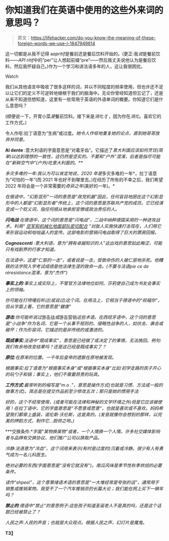 # 你知道我们在英语中使用的这些外来词的意思吗？

> 原文：<https://lifehacker.com/do-you-know-the-meaning-of-these-foreign-words-we-use-i-1847949814>

这一切都是从我不记得 a*apritif*是餐前还是餐后饮料开始的。(更正:我*说*是餐前饮料——*API ritif*中的“per”让人想起前缀“pre”——然后我丈夫说他认为是餐后饮料，然后我怀疑自己。)作为一个学习和讲法语多年的人，这让我很困扰。

Watch

我们从其他语言中吸收了很多这样的词，并以不同程度的频率使用，但也许还不足以让它们的定义不可逆转地植根于我们的脑海中。无论你曾经知道但忘记了，还是从来不知道但想知道，这里有一些常用于英语的外语单词的概要。你知道它们是什么意思吗？

(顺便说一下，开胃小菜*是*餐前饮料。接下来是*消化 if* ，因为你在*消化*。喜欢它的工作方式。)

令人作呕:拉丁语意为“生病”或过度。*她令人作呕地重复她的论点，直到她哥哥放弃并同意。*

**Al dente** :意大利语的字面意思是“对着牙齿”。它描述了*意大利面应该如何烹饪(简单)以达到理想的一致性，这仍然是坚实的。不要和“户外”混淆，后者是指尽可能在“新鲜空气中”(户外)吃意大利面的*。**

*多灾多难的一年:我认为可以肯定地说，2020 年是*多灾多难的一年*，拉丁语意为“可怕的一年”(而 2021 年也好不到哪里去。)在经历了所有的不幸之后，我们希望 2022 年将会是一个非常需要的*奇异之年*(美好的一年)。*

*在俄语中，“幻影显形”一词的意思是“政党机器”因此，任何盲目地困在这个幻影显形中的人都是“幻影显形者”传统上，这个词的意思是苏联共产党的成员。它已经演变成一个贬义词，指任何顺从地承担官僚或政治责任的人。*

***闪电战**:在德语中，这个词的意思是“闪电战”，二战中纳粹德国采用的一种进攻战术，利用“ [空军和机械化地面部队密切配合](https://www.merriam-webster.com/dictionary/blitzkrieg) ”对敌人实施快速打击现在，人们用它来形容运动和咄咄逼人的宣传。这部电影的营销闪电战取得了巨大的票房回报。*

***Cognoscenti** :意大利语，意为“拥有卓越知识的人”*这出戏的意思如此晦涩，可能只有戏剧界的行家才知道。**

*在法语中，这是“仁慈的一击”，或者说是一击，受致命伤的人被仁慈地杀死。*他糟糕的法学院入学考试成绩是他法律生涯的致命一击。(*不要与法语*pie ce de réresistance*混淆，意为“杰作”)*

***事实上的**:事实上或实际上，不管官方法律地位如何。*莎莉使自己成为书友会事实上的领袖。**

*你可能在打喷嚏后听过(或说过)这个词。在用法上，它相当于德语中的“祝福你”，但从字面上看，它的意思是“健康”*

***游击**:你可能听说过*游击战*或*游击营销*这些术语。在西班牙语中，这个词的意思是“小战争”作为名词，它是一个从事不规则的、侵略性战争的人，如伏击、袭击或破坏；作为形容词，它描述的是非传统的或激进的。*

***既成事实**:法语中“既成事实”，意思是已经做了或决定了的事情，无法挽回。例句:*我们有余地改变结果吗？还是这已经是既成事实了？** 

***原位**:在原来的位置。*一千年后皇帝的遗骸在原地被发现*。*

*根据事实:拉丁语意为“根据事实本身”或“根据事实本身”比如:*初学走路的孩子开心的玩勺子和锅；事实上，他们不需要昂贵的玩具。**

***工作方式**:最常听到的缩写是“m.o .”，意思是操作方式(也就是习惯、方法或一般的做事方式)。*简总是在提交作品前至少修改五次；那只是她的惯用手法**

*好的，这个不经常使用，(或者可能在法律和神秘的文学环境之外)但是它应该被使用！在拉丁语中，它的字面意思是“不愿意或愿意”，也就是喜欢或不喜欢。*妈妈希望我们都穿上盛装，诺伦斯·沃伦斯，这是真的。(发音就像你会想到的那样，以完美的押韵方式，制作它...厨师之吻。)**

***交换条件:**字面“某物换某物”或者，一个人情换一个人情。*许多社交媒体影响者与品牌有交换协议，他们推广公司以换取产品。**

*冷静:法语意为“冷血”，这个词用来表示(有时是过度的)沉着或冷静。*很少有人有勇气成为一名儿科医生。**

*绝对必要的东西(字面意思是“没有它就没有”)。*南瓜风味是季节性秋季烘焙的必要条件。**

*读作“shpeel”，这个意第绪语术语的意思是“一大堆经常是夸张的话”，通常用于销售或推销某物。*我受不了一个汽车推销员的长篇大论；我们能在网上买下一辆车吗？**

***禁止的**:德语中“禁止”的意思例子:*这些孩子知道圣诞老人不是真的吗，还是这个话题已经被禁止了*？*

*人民之声:人民的声音；也就是大众观点。*根据人民之声，幻灯片是魔鬼。**

 **T3】**